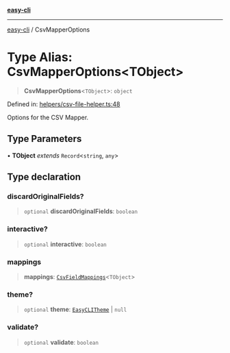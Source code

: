 [**easy-cli**](../README.md)

***

[easy-cli](../globals.md) / CsvMapperOptions

# Type Alias: CsvMapperOptions\<TObject\>

> **CsvMapperOptions**\<`TObject`\>: `object`

Defined in: [helpers/csv-file-helper.ts:48](https://github.com/patrickeaton/easy-cli/blob/74d97c3fa8c354b7b3193533a1494ff778ae7a99/src/helpers/csv-file-helper.ts#L48)

Options for the CSV Mapper.

## Type Parameters

• **TObject** *extends* `Record`\<`string`, `any`\>

## Type declaration

### discardOriginalFields?

> `optional` **discardOriginalFields**: `boolean`

### interactive?

> `optional` **interactive**: `boolean`

### mappings

> **mappings**: [`CsvFieldMappings`](CsvFieldMappings.md)\<`TObject`\>

### theme?

> `optional` **theme**: [`EasyCLITheme`](../classes/EasyCLITheme.md) \| `null`

### validate?

> `optional` **validate**: `boolean`
